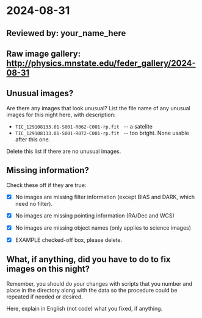 # 2024-08-31

## Reviewed by:   your_name_here

## Raw image gallery: http://physics.mnstate.edu/feder_gallery/2024-08-31

## Unusual images?

Are there any images that look unusual? List the file name of any unusual images for this night here, with description:

+ `TIC_129108133.01-S001-R062-C001-rp.fit ` -- a satelite
+  `TIC_129108133.01-S001-R072-C001-rp.fit ` -- too bright. None usable after this one.


Delete this list if there are no unusual images.

## Missing information?

Check these off if they are true:

- [x] No images are missing filter information (except BIAS and DARK, which need no filter).
- [x] No images are missing pointing information (RA/Dec and WCS)
- [x] No images are missing object names (only applies to science images)
- [x] EXAMPLE checked-off box, please delete.



## What, if anything, did you have to do to fix images on this night?

Remember, you should do your changes with scripts that you number and place in the
directory along with the data so the procedure could be repeated if needed or
desired.

Here, explain in English (not code) what you fixed, if anything.
